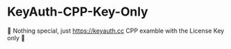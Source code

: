 # KeyAuth-CPP-Key-Only
🔑 Nothing special, just https://keyauth.cc CPP examble with the License Key only 🔑
